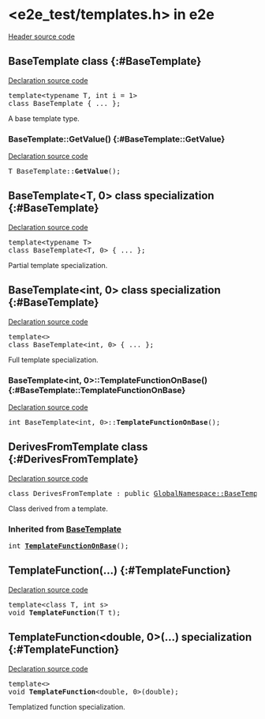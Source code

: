 # \<e2e_test/templates.h\> in e2e

[Header source code](https://fuchsia.googlesource.com/fuchsia/+/refs/heads/main/tools/cppdocgen/e2e_test/templates.h)

## BaseTemplate class {:#BaseTemplate}

[Declaration source code](https://fuchsia.googlesource.com/fuchsia/+/refs/heads/main/tools/cppdocgen/e2e_test/templates.h#13)

<pre class="devsite-disable-click-to-copy">
<span class="kwd">template</span>&lt;<span class="kwd">typename</span><span class="typ"> T</span>, <span class="typ">int i = 1</span>&gt;
<span class="kwd">class</span> BaseTemplate { <span class="com">...</span> };
</pre>

A base template type.

### BaseTemplate::GetValue() {:#BaseTemplate::GetValue}

[Declaration source code](https://fuchsia.googlesource.com/fuchsia/+/refs/heads/main/tools/cppdocgen/e2e_test/templates.h#15)

<pre class="devsite-disable-click-to-copy">
<span class="typ">T</span> BaseTemplate::<b>GetValue</b>();
</pre>


## BaseTemplate&lt;T, 0&gt; class specialization {:#BaseTemplate}

[Declaration source code](https://fuchsia.googlesource.com/fuchsia/+/refs/heads/main/tools/cppdocgen/e2e_test/templates.h#19)

<pre class="devsite-disable-click-to-copy">
<span class="kwd">template</span>&lt;<span class="kwd">typename</span><span class="typ"> T</span>&gt;
<span class="kwd">class</span> BaseTemplate&lt;<span class="typ">T</span>, <span class="typ">0</span>&gt; { <span class="com">...</span> };
</pre>

Partial template specialization.

## BaseTemplate&lt;int, 0&gt; class specialization {:#BaseTemplate}

[Declaration source code](https://fuchsia.googlesource.com/fuchsia/+/refs/heads/main/tools/cppdocgen/e2e_test/templates.h#23)

<pre class="devsite-disable-click-to-copy">
<span class="kwd">template</span>&lt;&gt;
<span class="kwd">class</span> BaseTemplate&lt;<span class="typ">int</span>, <span class="typ">0</span>&gt; { <span class="com">...</span> };
</pre>

Full template specialization.

### BaseTemplate&lt;int, 0&gt;::TemplateFunctionOnBase() {:#BaseTemplate::TemplateFunctionOnBase}

[Declaration source code](https://fuchsia.googlesource.com/fuchsia/+/refs/heads/main/tools/cppdocgen/e2e_test/templates.h#26)

<pre class="devsite-disable-click-to-copy">
<span class="typ">int</span> BaseTemplate&lt;<span class="typ">int</span>, <span class="typ">0</span>&gt;::<b>TemplateFunctionOnBase</b>();
</pre>


## DerivesFromTemplate class {:#DerivesFromTemplate}

[Declaration source code](https://fuchsia.googlesource.com/fuchsia/+/refs/heads/main/tools/cppdocgen/e2e_test/templates.h#30)

<pre class="devsite-disable-click-to-copy">
<span class="kwd">class</span> DerivesFromTemplate : <span class="kwd">public</span> <span class="typ"><a href="templates.h.md#BaseTemplate">GlobalNamespace::BaseTemplate&lt;int, 0&gt;</a></span> { <span class="com">...</span> };
</pre>

Class derived from a template.

### Inherited from [BaseTemplate](templates.h.md#BaseTemplate)

<pre class="devsite-disable-click-to-copy">
<span class="typ">int</span> <a href="templates.h.md#BaseTemplate::TemplateFunctionOnBase"><b>TemplateFunctionOnBase</b></a>();
</pre>

## TemplateFunction(…) {:#TemplateFunction}

[Declaration source code](https://fuchsia.googlesource.com/fuchsia/+/refs/heads/main/tools/cppdocgen/e2e_test/templates.h#39)

<pre class="devsite-disable-click-to-copy">
<span class="kwd">template</span>&lt;<span class="kwd">class</span><span class="typ"> T</span>, <span class="typ">int s</span>&gt;
<span class="typ">void</span> <b>TemplateFunction</b>(<span class="typ">T</span> t);
</pre>


## TemplateFunction&lt;double, 0&gt;(…) specialization {:#TemplateFunction}

[Declaration source code](https://fuchsia.googlesource.com/fuchsia/+/refs/heads/main/tools/cppdocgen/e2e_test/templates.h#42)

<pre class="devsite-disable-click-to-copy">
<span class="kwd">template</span>&lt;&gt;
<span class="typ">void</span> <b>TemplateFunction</b>&lt;<span class="typ">double</span>, <span class="typ">0</span>&gt;(<span class="typ">double</span>);
</pre>

Templatized function specialization.


